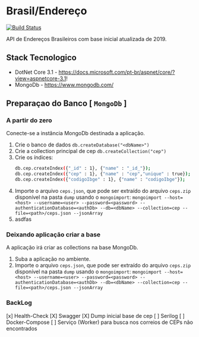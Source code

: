 # Brasil/Endereço

[![Build Status](https://travis-ci.org/joemccann/dillinger.svg?branch=master)](https://travis-ci.org/joemccann/dillinger)

API de Endereços Brasileiros com base inicial atualizada de 2019.

## Stack Tecnologico

* DotNet Core 3.1 - https://docs.microsoft.com/pt-br/aspnet/core/?view=aspnetcore-3.1!
* MongoDb - https://www.mongodb.com/

## Preparaçao do Banco [ `MongoDb` ]

### A partir do zero

Conecte-se a instância MongoDb destinada a aplicação.

1. Crie o banco de dados
    `db.createDatabase("<dbName>")`
2. Crie a collection principal de cep
    `db.createCollection("cep")`
3. Crie os índices:
    ```sh
    db.cep.createIndex({"_id" : 1}, {"name" : "_id_"});
    db.cep.createIndex({"cep" : 1}, {"name" : "cep","unique" : true});
    db.cep.createIndex({"codigoIbge" : 1}, {"name" : "codigoIbge"});
    ```
4. Importe o arquivo `ceps.json`, que pode ser extraído do arquivo `ceps.zip` disponível na pasta `dump` usando o `mongoimport`:
    `mongoimport --host=<host> --username=<user> --password=<password> --authenticationDatabase=<authDb> --db=<dbName> --collection=cep --file=<path>/ceps.json --jsonArray`
5. asdfas

### Deixando aplicação criar a base

A aplicação irá criar as collections na base MongoDb.

1. Suba a aplicação no ambiente.
2. Importe o arquivo `ceps.json`, que pode ser extraído do arquivo `ceps.zip` disponível na pasta `dump` usando o `mongoimport`:
    `mongoimport --host=<host> --username=<user> --password=<password> --authenticationDatabase=<authDb> --db=<dbName> --collection=cep --file=<path>/ceps.json --jsonArray`

### BackLog

  [x] Health-Check 
  [X] Swagger
  [X] Dump inicial base de cep
  [ ] Serilog
  [ ] Docker-Compose
  [ ] Serviço (Worker) para busca nos correios de CEPs não encontrados